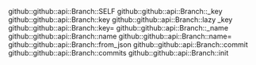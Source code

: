 github::github::api::Branch::SELF
github::github::api::Branch::_key
github::github::api::Branch::key
github::github::api::Branch::lazy _key
github::github::api::Branch::key=
github::github::api::Branch::_name
github::github::api::Branch::name
github::github::api::Branch::name=
github::github::api::Branch::from_json
github::github::api::Branch::commit
github::github::api::Branch::commits
github::github::api::Branch::init